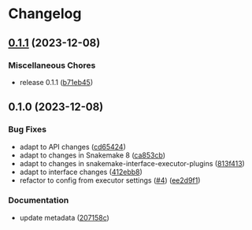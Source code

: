 # Changelog

## [0.1.1](https://github.com/snakemake/snakemake-executor-plugin-azure-batch/compare/v0.1.0...v0.1.1) (2023-12-08)


### Miscellaneous Chores

* release 0.1.1 ([b71eb45](https://github.com/snakemake/snakemake-executor-plugin-azure-batch/commit/b71eb456238f36661a2e959295647c20f54e584e))

## 0.1.0 (2023-12-08)


### Bug Fixes

* adapt to API changes ([cd65424](https://github.com/snakemake/snakemake-executor-plugin-azure-batch/commit/cd65424ec8707333eb8647f066ba79d6ccd5fd8a))
* adapt to changes in Snakemake 8 ([ca853cb](https://github.com/snakemake/snakemake-executor-plugin-azure-batch/commit/ca853cb80529befcdc4e32c6969f297ad2d92edf))
* adapt to changes in snakemake-interface-executor-plugins ([813f413](https://github.com/snakemake/snakemake-executor-plugin-azure-batch/commit/813f4132c07dcdb978430b2ea4d290e76e09f7bd))
* adapt to interface changes ([412ebb8](https://github.com/snakemake/snakemake-executor-plugin-azure-batch/commit/412ebb807ed0dde8c2891674d4aa000d3a99e171))
* refactor to config from executor settings ([#4](https://github.com/snakemake/snakemake-executor-plugin-azure-batch/issues/4)) ([ee2d9f1](https://github.com/snakemake/snakemake-executor-plugin-azure-batch/commit/ee2d9f15ab59056d9d79b4be319ec7210d4ee5fc))


### Documentation

* update metadata ([207158c](https://github.com/snakemake/snakemake-executor-plugin-azure-batch/commit/207158c815f3402172e287712c15b26229f92ac5))
